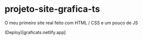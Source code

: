 # projeto-site-grafica-ts
 O meu primeiro site real feito com HTML / CSS e um pouco de JS

(Deploy)[graficats.netlify.app]
